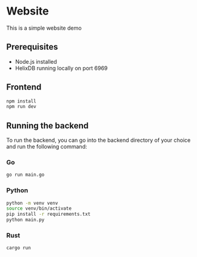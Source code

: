 # Website

This is a simple website demo

## Prerequisites

- Node.js installed
- HelixDB running locally on port 6969

## Frontend

```bash
npm install
npm run dev
```

## Running the backend

To run the backend, you can go into the backend directory of your choice and run the following command:

### Go

```bash
go run main.go
```

### Python

```bash
python -m venv venv
source venv/bin/activate
pip install -r requirements.txt
python main.py
```

### Rust

```bash
cargo run
```